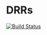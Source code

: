 # DRRs

[![Build Status](https://github.com/v715/DRRs.jl/actions/workflows/CI.yml/badge.svg?branch=main)](https://github.com/v715/DRRs.jl/actions/workflows/CI.yml?query=branch%3Amain)
